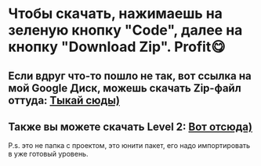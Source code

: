 # Чтобы скачать, нажимаешь на зеленую кнопку "Code", далее на кнопку "Download Zip". Profit😋
## Если вдруг что-то пошло не так, вот ссылка на мой Google Диск, можешь скачать Zip-файл оттуда: <a href="https://drive.google.com/uc?export=download&id=1-ZT7jutIOm00lG-N1xuO5rFv4OQW5d_9">Тыкай сюды)</a>
  
## Также вы можете скачать Level 2: <a href="https://drive.google.com/uc?export=download&id=1cFvxUFF8qBe8AGG3_TJnFIHmpQ-jkUgE">Вот отсюда)</a>

P.s. это не папка с проектом, это юнити пакет, его надо импортировать в уже готовый уровень.
